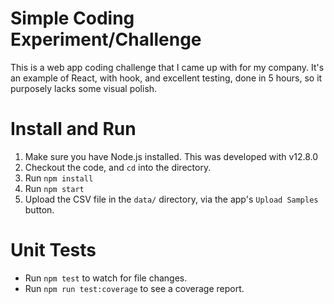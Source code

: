 # Simple Coding Experiment/Challenge
This is a web app coding challenge that I came up with for my company. It's an example of React, with hook, and excellent testing, done in 5 hours, so it purposely lacks some visual polish.

# Install and Run
1. Make sure you have Node.js installed. This was developed with v12.8.0
2. Checkout the code, and `cd` into the directory.
3. Run `npm install`
4. Run `npm start`
5. Upload the CSV file in the `data/` directory, via the app's `Upload Samples` button.

# Unit Tests
* Run `npm test` to watch for file changes.
* Run `npm run test:coverage` to see a coverage report.
